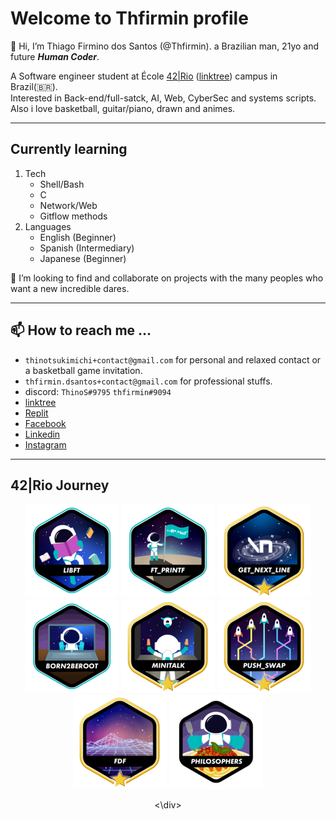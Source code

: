 # Welcome to Thfirmin profile

👋 Hi, I’m Thiago Firmino dos Santos (@Thfirmin). a Brazilian man, 21yo and future _**Human Coder**_.

A Software engineer student at École [42|Rio](https://42.rio/) ([linktree](https://linktr.ee/42Rio)) campus in Brazil(🇧🇷).   
Interested in Back-end/full-satck, AI, Web, CyberSec and systems scripts.   
Also i love basketball, guitar/piano, drawn and animes.

***

## Currently learning

1. Tech
	* Shell/Bash
	* C
	* Network/Web
	* Gitflow methods
2. Languages
	* English (Beginner)
	* Spanish (Intermediary)
	* Japanese (Beginner)

💞️ I’m looking to find and collaborate on projects with the many peoples who want a new incredible dares.

***

## 📫 How to reach me ...

- `thinotsukimichi+contact@gmail.com` for personal and relaxed contact or a basketball game invitation.
- `thfirmin.dsantos+contact@gmail.com` for professional stuffs.   
- discord: `ThinoS#9795` `thfirmin#9094`
- [linktree](https://linktr.ee/thfirmin)
- [Replit](https://replit.com/@Thfirmin)
- [Facebook](https://www.facebook.com/thiago.firmino.965/)
- [Linkedin](https://www.linkedin.com/in/thfirmin)
- [Instagram](https://www.instagram.com/thfirmin/)

***

## 42|Rio Journey

<div align="center">

[![Libft](https://github.com/Thfirmin/Thfirmin/blob/main/srcs/42_badges/libfte.png)](#)
[![ftprintf](https://github.com/Thfirmin/Thfirmin/blob/main/srcs/42_badges/ft_printfe.png)](#)
[![GNL](https://github.com/Thfirmin/Thfirmin/blob/main/srcs/42_badges/get_next_linem.png)](#)
[![B2BR](https://github.com/Thfirmin/Thfirmin/blob/main/srcs/42_badges/born2beroote.png)](#)
[![Minitalk](https://github.com/Thfirmin/Thfirmin/blob/main/srcs/42_badges/minitalkm.png)](#)
[![PushSwap](https://github.com/Thfirmin/Thfirmin/blob/main/srcs/42_badges/push_swapm.png)](#)
[![FdF](https://github.com/Thfirmin/Thfirmin/blob/main/srcs/42_badges/fdfm.png)](#)
[![philosophers](https://github.com/Thfirmin/Thfirmin/blob/main/srcs/42_badges/philosophersn.png)](#)

<\div>

<!---
Thfirmin/Thfirmin is a ✨ special ✨ repository because its `README.md` (this file) appears on your GitHub profile.
You can click the Preview link to take a look at your changes.
---->
